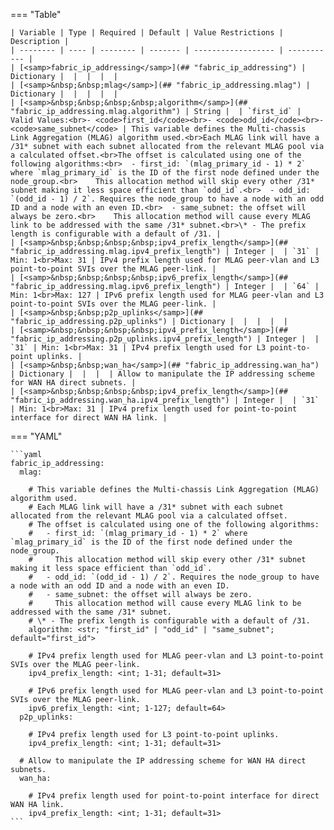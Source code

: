 <!--
  ~ Copyright (c) 2024 Arista Networks, Inc.
  ~ Use of this source code is governed by the Apache License 2.0
  ~ that can be found in the LICENSE file.
  -->
=== "Table"

    | Variable | Type | Required | Default | Value Restrictions | Description |
    | -------- | ---- | -------- | ------- | ------------------ | ----------- |
    | [<samp>fabric_ip_addressing</samp>](## "fabric_ip_addressing") | Dictionary |  |  |  |  |
    | [<samp>&nbsp;&nbsp;mlag</samp>](## "fabric_ip_addressing.mlag") | Dictionary |  |  |  |  |
    | [<samp>&nbsp;&nbsp;&nbsp;&nbsp;algorithm</samp>](## "fabric_ip_addressing.mlag.algorithm") | String |  | `first_id` | Valid Values:<br>- <code>first_id</code><br>- <code>odd_id</code><br>- <code>same_subnet</code> | This variable defines the Multi-chassis Link Aggregation (MLAG) algorithm used.<br>Each MLAG link will have a /31* subnet with each subnet allocated from the relevant MLAG pool via a calculated offset.<br>The offset is calculated using one of the following algorithms:<br>  - first_id: `(mlag_primary_id - 1) * 2` where `mlag_primary_id` is the ID of the first node defined under the node_group.<br>    This allocation method will skip every other /31* subnet making it less space efficient than `odd_id`.<br>  - odd_id: `(odd_id - 1) / 2`. Requires the node_group to have a node with an odd ID and a node with an even ID.<br>  - same_subnet: the offset will always be zero.<br>    This allocation method will cause every MLAG link to be addressed with the same /31* subnet.<br>\* - The prefix length is configurable with a default of /31. |
    | [<samp>&nbsp;&nbsp;&nbsp;&nbsp;ipv4_prefix_length</samp>](## "fabric_ip_addressing.mlag.ipv4_prefix_length") | Integer |  | `31` | Min: 1<br>Max: 31 | IPv4 prefix length used for MLAG peer-vlan and L3 point-to-point SVIs over the MLAG peer-link. |
    | [<samp>&nbsp;&nbsp;&nbsp;&nbsp;ipv6_prefix_length</samp>](## "fabric_ip_addressing.mlag.ipv6_prefix_length") | Integer |  | `64` | Min: 1<br>Max: 127 | IPv6 prefix length used for MLAG peer-vlan and L3 point-to-point SVIs over the MLAG peer-link. |
    | [<samp>&nbsp;&nbsp;p2p_uplinks</samp>](## "fabric_ip_addressing.p2p_uplinks") | Dictionary |  |  |  |  |
    | [<samp>&nbsp;&nbsp;&nbsp;&nbsp;ipv4_prefix_length</samp>](## "fabric_ip_addressing.p2p_uplinks.ipv4_prefix_length") | Integer |  | `31` | Min: 1<br>Max: 31 | IPv4 prefix length used for L3 point-to-point uplinks. |
    | [<samp>&nbsp;&nbsp;wan_ha</samp>](## "fabric_ip_addressing.wan_ha") | Dictionary |  |  |  | Allow to manipulate the IP addressing scheme for WAN HA direct subnets. |
    | [<samp>&nbsp;&nbsp;&nbsp;&nbsp;ipv4_prefix_length</samp>](## "fabric_ip_addressing.wan_ha.ipv4_prefix_length") | Integer |  | `31` | Min: 1<br>Max: 31 | IPv4 prefix length used for point-to-point interface for direct WAN HA link. |

=== "YAML"

    ```yaml
    fabric_ip_addressing:
      mlag:

        # This variable defines the Multi-chassis Link Aggregation (MLAG) algorithm used.
        # Each MLAG link will have a /31* subnet with each subnet allocated from the relevant MLAG pool via a calculated offset.
        # The offset is calculated using one of the following algorithms:
        #   - first_id: `(mlag_primary_id - 1) * 2` where `mlag_primary_id` is the ID of the first node defined under the node_group.
        #     This allocation method will skip every other /31* subnet making it less space efficient than `odd_id`.
        #   - odd_id: `(odd_id - 1) / 2`. Requires the node_group to have a node with an odd ID and a node with an even ID.
        #   - same_subnet: the offset will always be zero.
        #     This allocation method will cause every MLAG link to be addressed with the same /31* subnet.
        # \* - The prefix length is configurable with a default of /31.
        algorithm: <str; "first_id" | "odd_id" | "same_subnet"; default="first_id">

        # IPv4 prefix length used for MLAG peer-vlan and L3 point-to-point SVIs over the MLAG peer-link.
        ipv4_prefix_length: <int; 1-31; default=31>

        # IPv6 prefix length used for MLAG peer-vlan and L3 point-to-point SVIs over the MLAG peer-link.
        ipv6_prefix_length: <int; 1-127; default=64>
      p2p_uplinks:

        # IPv4 prefix length used for L3 point-to-point uplinks.
        ipv4_prefix_length: <int; 1-31; default=31>

      # Allow to manipulate the IP addressing scheme for WAN HA direct subnets.
      wan_ha:

        # IPv4 prefix length used for point-to-point interface for direct WAN HA link.
        ipv4_prefix_length: <int; 1-31; default=31>
    ```

